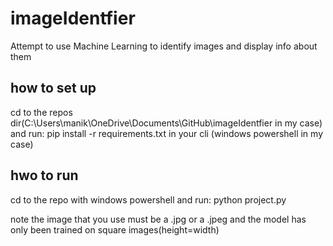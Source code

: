 # imageIdentfier
 Attempt to use Machine Learning to identify images and display info about them

 ## how to set up

 cd to the repos dir(C:\Users\manik\OneDrive\Documents\GitHub\imageIdentfier in my case) and run: 
 pip install -r requirements.txt
 in your cli (windows powershell in my case)

## hwo to run

cd to the repo with windows powershell and run:
python project.py

note the image that you use must be a .jpg or a .jpeg and the model has only been trained on square images(height=width)